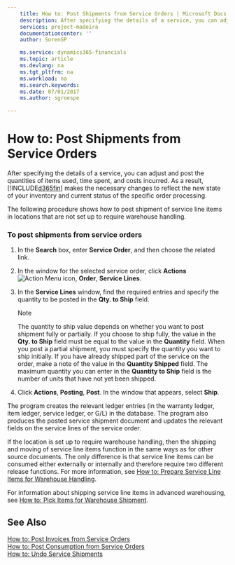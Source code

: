 ```yaml
---
    title: How to: Post Shipments from Service Orders | Microsoft Docs
    description: After specifying the details of a service, you can adjust and post the quantities of items used, time spent, and costs incurred. As a result, [!INCLUDE[d365fin](../../includes/d365fin_md.md)] makes the necessary changes to reflect the new state of your inventory and current status of the specific order processing.
    services: project-madeira
    documentationcenter: ''
    author: SorenGP

    ms.service: dynamics365-financials
    ms.topic: article
    ms.devlang: na
    ms.tgt_pltfrm: na
    ms.workload: na
    ms.search.keywords:
    ms.date: 07/01/2017
    ms.author: sgroespe

---
```

# How to: Post Shipments from Service Orders
After specifying the details of a service, you can adjust and post the quantities of items used, time spent, and costs incurred. As a result, [!INCLUDE[d365fin](../../includes/d365fin_md.md)] makes the necessary changes to reflect the new state of your inventory and current status of the specific order processing.  
  
 The following procedure shows how to post shipment of service line items in locations that are not set up to require warehouse handling.  
  
### To post shipments from service orders  
  
1.  In the **Search** box, enter **Service Order**, and then choose the related link.  
  
2.  In the window for the selected service order, click **Actions**![Action Menu icon](../media/actionmenuicon.png "actionMenuIcon"), **Order**, **Service Lines**.  
  
3.  In the **Service Lines** window, find the required entries and specify the quantity to be posted in the **Qty. to Ship** field.  
  
    > [!NOTE]  
    >  The quantity to ship value depends on whether you want to post shipment fully or partially. If you choose to ship fully, the value in the **Qty. to Ship** field must be equal to the value in the **Quantity** field. When you post a partial shipment, you must specify the quantity you want to ship initially. If you have already shipped part of the service on the order, make a note of the value in the **Quantity Shipped** field. The maximum quantity you can enter in the **Quantity to Ship** field is the number of units that have not yet been shipped.  
  
4.  Click **Actions**, **Posting**, **Post**. In the window that appears, select **Ship**.  
  
 The program creates the relevant ledger entries (in the warranty ledger, item ledger, service ledger, or G/L) in the database. The program also produces the posted service shipment document and updates the relevant fields on the service lines of the service order.  
  
 If the location is set up to require warehouse handling, then the shipping and moving of service line items function in the same ways as for other source documents. The only difference is that service line items can be consumed either externally or internally and therefore require two different release functions. For more information, see [How to: Prepare Service Line Items for Warehouse Handling](../how-to-prepare-service-line-items-for-warehouse-handling.md).  
  
 For information about shipping service line items in advanced warehousing, see [How to: Pick Items for Warehouse Shipment](../how-to-move-components-to-an-operation-area-in-basic-warehousing.md).  
  
## See Also  
 [How to: Post Invoices from Service Orders](../how-to-post-invoices-from-service-orders.md)   
 [How to: Post Consumption from Service Orders](../how-to-post-consumption-from-service-orders.md)   
 [How to: Undo Service Shipments](../how-to-undo-service-shipments.md)